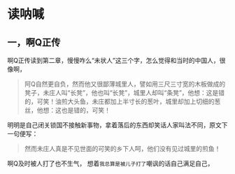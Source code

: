 # 读呐喊

## 一，啊Q正传

啊Q正传读到第二章，慢慢咋么“未状人”这三个字，怎么觉得和当时的中国人，很像啊，  

> 阿Q自然更自负，然而他又很鄙薄城里人，譬如用三尺三寸宽的木板做成的凳子，未庄人叫“长凳”，他也叫“长凳”，城里人却叫“条凳”，他想：这是错的，可笑！油煎大头鱼，未庄都加上半寸长的葱叶，城里却加上切细的葱丝，他想：这也是错的，可笑！

明明是自己闭关锁国不接触新事物，拿着落后的东西却笑话人家叫法不同，原文下一句便写：  

> 然而未庄人真是不见世面的可笑的乡下人呵，他们没有见过城里的煎鱼！

啊Q及时被人打了也不生气， 想着`我总算是被儿子打了`嘲讽的话自己满足自己，